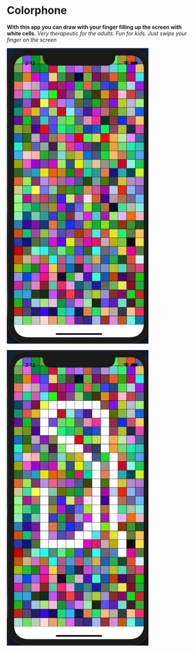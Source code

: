 # Colorphone

**With this app you can draw with your finger filling up the screen with white cells.**
*Very therapeutic for the adults. Fun for kids. Just swipe your finger on the screen*


![iPhone](https://github.com/Eugeneberezin/Colorphone/blob/master/Colorphone/ipad.png)

![iPhone](https://github.com/Eugeneberezin/Colorphone/blob/master/Colorphone/iphone.png)

